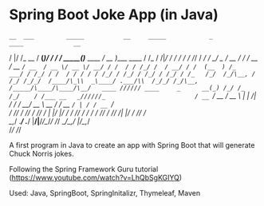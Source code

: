 # Spring Boot Joke App (in Java)

    __  ___         _____           __     _____            _             ____              __ 
   /  |/  /_  __   / __(_)_________/ /_   / ___/____  _____(_)___  ____ _/ __ )____  ____  / /_
  / /|_/ / / / /  / /_/ / ___/ ___/ __/   \__ \/ __ \/ ___/ / __ \/ __ `/ __  / __ \/ __ \/ __/
 / /  / / /_/ /  / __/ / /  (__  ) /_    ___/ / /_/ / /  / / / / / /_/ / /_/ / /_/ / /_/ / /_  
/_/  /_/\__, /  /_/ /_/_/  /____/\_\\  _\____/ .___/\\  /_/_/ /_/\__, /_____/\____/\____/\__/  
  ____ ////// ____     _      __(_) /_/ /_  /_/    / /___ __   _//////_                        
 / __ `/ __ \/ __ \   | | /| / / / __/ __ \   __  / / __ `/ | / / __ `/                        
/ /_/ / /_/ / /_/ /   | |/ |/ / / /_/ / / /  / /_/ / /_/ /| |/ / /_/ /                         
\__,_/ .___/ .___/    |__/|__/_/\__/_/ /_/   \____/\__,_/ |___/\__,_/                          
    /_/   /_/                                                                                  


A first program in Java to create an app with Spring Boot that will generate Chuck Norris jokes.

Following the Spring Framework Guru tutorial (https://www.youtube.com/watch?v=LhQbSgKGIYQ)

Used:
Java, SpringBoot, SpringInitalizr, Thymeleaf, Maven
